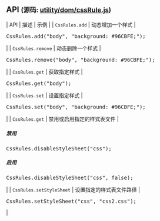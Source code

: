 ## API <small>(源码: [utility/dom/cssRule.js](../../utility/dom/cssRule.js))</small>

| API | 描述 | 示例 |
| `CssRules.add` | 动态增加一个样式 | 

<pre>CssRules.add("body", "background: #96CBFE;");</pre>

 |
| `CssRules.remove` | 动态删除一个样式 | 

<pre>CssRules.remove("body", "background: #96CBFE;");</pre>

 |
| `CssRules.get` | 获取指定样式 | 

<pre>CssRules.get("body");</pre>

 |
| `CssRules.set` | 设置指定样式 | 

<pre>CssRules.set("body", "background: #96CBFE;");</pre>

 |
| `CssRules.get` | 禁用或启用指定的样式表文件 | 

##### 禁用

<pre>CssRules.disableStyleSheet("css");</pre>

##### 启用

<pre>CssRules.disableStyleSheet("css", false);</pre>

 |
| `CssRules.setStyleSheet` | 设置指定的样式表文件路径 | 

<pre>CssRules.setStyleSheet("css", "css2.css");</pre>

 |